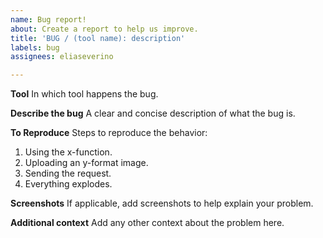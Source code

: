 ```yaml
---
name: Bug report!
about: Create a report to help us improve.
title: 'BUG / (tool name): description'
labels: bug
assignees: eliaseverino

---
```


**Tool**
In which tool happens the bug.

**Describe the bug**
A clear and concise description of what the bug is.

**To Reproduce**
Steps to reproduce the behavior:
1. Using the x-function.
2. Uploading an y-format image.
3. Sending the request.
4. Everything explodes.

**Screenshots**
If applicable, add screenshots to help explain your problem.

**Additional context**
Add any other context about the problem here.
